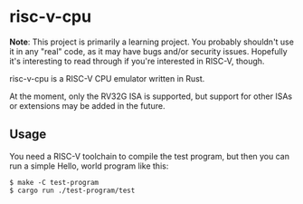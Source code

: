 # risc-v-cpu

**Note**: This project is primarily a learning project. You probably shouldn't
use it in any "real" code, as it may have bugs and/or security issues. Hopefully
it's interesting to read through if you're interested in RISC-V, though.

risc-v-cpu is a RISC-V CPU emulator written in Rust.

At the moment, only the RV32G ISA is supported, but support for other ISAs or
extensions may be added in the future.

## Usage

You need a RISC-V toolchain to compile the test program, but then you can run a
simple Hello, world program like this:

    $ make -C test-program
    $ cargo run ./test-program/test
